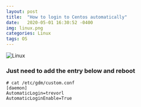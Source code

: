 ```yaml
---
layout: post
title:  "How to login to Centos automatically"
date:   2020-05-01 16:30:52 -0400
img: linux.png
categories: Linux
tags: OS
---
```


![Linux]({{site.baseurl}}/images/linux.png)

### Just need to add the entry below and reboot
```
# cat /etc/gdm/custom.conf 
[daemon]
AutomaticLogin=trevorl
AutomaticLoginEnable=True

```
